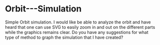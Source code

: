 # Orbit---Simulation
Simple Orbit simulation. 
I would like be able to analyze the orbit and have heard that one can use SVG to easily zoom in and out on the different parts while the graphics remains clear. Do you have any suggestions for what type of method to graph the simulation that I have created?

